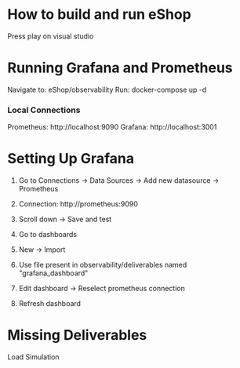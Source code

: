 # How to build and run eShop
Press play on visual studio

# Running Grafana and Prometheus
Navigate to: eShop/observability
Run: docker-compose up -d

### Local Connections
Prometheus: http://localhost:9090
Grafana:    http://localhost:3001

# Setting Up Grafana
1. Go to Connections -> Data Sources -> Add new datasource -> Prometheus
2. Connection: http://prometheus:9090
3. Scroll down -> Save and test

4. Go to dashboards
5. New -> Import 
6. Use file present in observability/deliverables named "grafana_dashboard"
7. Edit dashboard -> Reselect prometheus connection
8. Refresh dashboard

# Missing Deliverables
Load Simulation